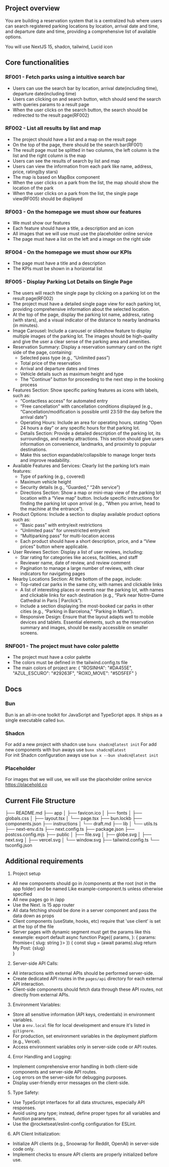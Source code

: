 ## Project overview

You are building a reservation system that is a centralized hub where users can search registered parking locations by location, arrival date and time, and departure date and time, providing a comprehensive list of available options.

You will use NextJS 15, shadcn, tailwind, Lucid icon

## Core functionalities

### RF001 - Fetch parks using a intuitive search bar

- Users can use the search bar by location, arrival date(including time), departure date(including time)
- Users can clicking on and search button, witch should send the search with queries params to a result page
- When the user clicks on the search button, the search should be redirected to the result page(RF002)

### RF002 - List all results by list and map

- The project should have a list and a map on the result page
- On the top of the page, there should be the search bar(RF001)
- The result page must be splitted in two columns, the left column is the list and the right column is the map
- Users can see the results of search by list and map
- Users can view the information from each park like name, address, price, rating(by stars)
- The map is based on MapBox component
- When the user clicks on a park from the list, the map should show the location of the park
- When the user clicks on a park from the list, the single page view(RF005) should be displayed

### RF003 - On the homepage we must show our features

- We must show our features
- Each feature should have a title, a description and an icon
- All images that we will use must use the placeholder online service
- The page must have a list on the left and a image on the right side

### RF004 - On the homepage we must show our KPIs

- The page must have a title and a description
- The KPIs must be shown in a horizontal list

### RF005 - Display Parking Lot Details on Single Page

- The users will reach the single page by clicking on a parking lot on the result page(RF002)
- The project must have a detailed single page view for each parking lot, providing comprehensive information about the selected location.
- At the top of the page, display the parking lot name, address, rating (with stars), and a visual indicator of the distance to nearby landmarks (in minutes).
- Image Carousel: Include a carousel or slideshow feature to display multiple images of the parking lot. The images should be high-quality and give the user a clear sense of the parking area and amenities.
- Reservation Summary: Display a reservation summary card on the right side of the page, containing:
  - Selected pass type (e.g., “Unlimited pass”)
  - Total price of the reservation
  - Arrival and departure dates and times
  - Vehicle details such as maximum height and type
  - The “Continue” button for proceeding to the next step in the booking process
- Features Section: Show specific parking features as icons with labels, such as:
  - “Contactless access” for automated entry
  - “Free cancellation” with cancellation conditions displayed (e.g., “Cancellation/modification is possible until 23:59 the day before the arrival date”)
  - Operating Hours: Include an area for operating hours, stating “Open 24 hours a day” or any specific hours for that parking lot.
  - Details Section: Provide a detailed description of the parking lot, its surroundings, and nearby attractions. This section should give users information on convenience, landmarks, and proximity to popular destinations.
  - Make this section expandable/collapsible to manage longer texts and improve readability.
- Available Features and Services: Clearly list the parking lot’s main features:
  - Type of parking (e.g., covered)
  - Maximum vehicle height
  - Security details (e.g., “Guarded,” “24h service”)
  - Directions Section: Show a map or mini-map view of the parking lot location with a “View map” button. Include specific instructions for finding the parking lot upon arrival (e.g., “When you arrive, head to the machine at the entrance”).
- Product Options: Include a section to display available product options such as:
  - “Basic pass” with entry/exit restrictions
  - “Unlimited pass” for unrestricted entry/exit
  - “Multiparking pass” for multi-location access
  - Each product should have a short description, price, and a “View prices” button where applicable.
- User Reviews Section: Display a list of user reviews, including:
  - Star rating for categories like access, facilities, and staff
  - Reviewer name, date of review, and review comment
  - Pagination to manage a large number of reviews, with clear indicators for navigating pages
- Nearby Locations Section: At the bottom of the page, include:
  - Top-rated car parks in the same city, with names and clickable links
  - A list of interesting places or events near the parking lot, with names and clickable links for each destination (e.g., “Park near Notre-Dame Cathedral in Paris | Parclick”).
  - Include a section displaying the most-booked car parks in other cities (e.g., “Parking in Barcelona,” “Parking in Milan”).
  - Responsive Design: Ensure that the layout adapts well to mobile devices and tablets. Essential elements, such as the reservation summary and images, should be easily accessible on smaller screens.

### RNF001 - The project must have color palette

- The project must have a color palette
- The colors must be defined in the tailwind.config.ts file
- The main colors of project are:
  {
  "ROSINHA": "#DA455E",
  "AZUL_ESCURO": "#29263F",
  "ROXO_MOVE": "#5D5FEF"
  }

## Docs

### Bun

Bun is an all-in-one toolkit for JavaScript and TypeScript apps. It ships as a single executable called `bun`.

### Shadcn

For add a new project with shadcn use `bunx shadcn@latest init`
For add new components with bun aways use `bunx shadcn@latest`  
For init Shadcn configuration aways use `bun x --bun shadcn@latest init`

### Placeholder

For images that we will use, we will use the placeholder online service https://placehold.co

## Current File Structure

├── README.md
├── app
│ ├── favicon.ico
│ ├── fonts
│ ├── globals.css
│ ├── layout.tsx
│ └── page.tsx
├── bun.lockb
├── components.json
├── instructions
│ └── draft.md
├── lib
│ └── utils.ts
├── next-env.d.ts
├── next.config.ts
├── package.json
├── postcss.config.mjs
├── public
│ ├── file.svg
│ ├── globe.svg
│ ├── next.svg
│ ├── vercel.svg
│ └── window.svg
├── tailwind.config.ts
└── tsconfig.json

## Additional requirements

1. Project setup

- All new components should go in /components at the root (not in the app folder) and be named Like example-component.ts unless otherwise specified
- All new pages go in /app
- Use the Next. is 15 app router
- All data fetching should be done in a server component and pass the data down as props
- Client components (useState, hooks, etc) require that 'use client' is set at the top of the file
- Server pages with dynamic segment must get the params like this exeample:
  export default async function Page({
  params,
  }: {
  params: Promise<{ slug: string }>
  }) {
  const slug = (await params).slug
  return <div>My Post: {slug}</div>
  }

2. Server-side API Calls:

- All interactions with external APIs should be performed server-side.
- Create dedicated API routes in the `pages/api` directory for each external API interaction.
- Client-side components should fetch data through these API routes, not directly from external APIs.

3. Environment Variables:

- Store all sensitive information (API keys, credentials) in environment variables.
- Use a `env.local` file for local development and ensure it's listed in `gitignore`.
- For production, set environment variables in the deployment platform (e.g., Vercel).
- Access environment variables only in server-side code or API routes.

4. Error Handling and Logging:

- Implement comprehensive error handling in both client-side components and server-side API routes.
- Log errors on the server-side for debugging purposes.
- Display user-friendly error messages on the client-side.

5. Type Safety:

- Use TypeScript interfaces for all data structures, especially API responses.
- Avoid using any type; instead, define proper types for all variables and function parameters.
- Use the @rocketseat/eslint-config configuration for ESLint.

6. API Client Initialization:

- Initialize API clients (e.g., Snoowrap for Reddit, OpenAI) in server-side code only.
- Implement checks to ensure API clients are properly initialized before use.
